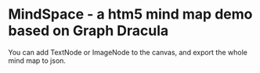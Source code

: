 # MindSpace - a htm5 mind map demo based on Graph Dracula

You can add TextNode or ImageNode to the canvas, and export the whole mind map to json.

